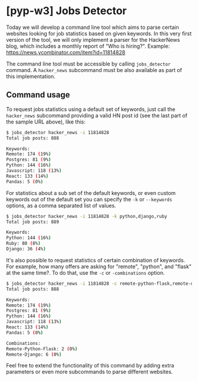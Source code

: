 # [pyp-w3] Jobs Detector

Today we will develop a command line tool which aims to parse certain websites looking for job statistics based on given keywords. In this very first version of the tool, we will only implement a parser for the HackerNews blog, which includes a monthly report of "Who is hiring?". Example: https://news.ycombinator.com/item?id=11814828

The command line tool must be accessible by calling `jobs_detector` command. A `hacker_news` subcommand must be also available as part of this implementation.

## Command usage

To request jobs statistics using a default set of keywords, just call the `hacker_news` subcommand providing a valid HN post id (see the last part of the sample URL above), like this:

```bash
$ jobs_detector hacker_news -i 11814828
Total job posts: 888

Keywords:
Remote: 174 (19%)
Postgres: 81 (9%)
Python: 144 (16%)
Javascript: 118 (13%)
React: 133 (14%)
Pandas: 5 (0%)
```

For statistics about a sub set of the default keywords, or even custom keywords out of the default set you can specify the `-k` or `--keywords` options, as a comma separated list of values.

```bash
$ jobs_detector hacker_news -i 11814828 -k python,django,ruby
Total job posts: 889

Keywords:
Python: 144 (16%)
Ruby: 80 (8%)
Django: 36 (4%)
```

It's also possible to request statistics of certain combination of keywords. For example, how many offers are asking for "remote", "python", and "flask" at the same time?. To do that, use the `-c` or `-combinations` option.

```bash
$ jobs_detector hacker_news -i 11814828 -c remote-python-flask,remote-django
Total job posts: 888

Keywords:
Remote: 174 (19%)
Postgres: 81 (9%)
Python: 144 (16%)
Javascript: 118 (13%)
React: 133 (14%)
Pandas: 5 (0%)

Combinations:
Remote-Python-Flask: 2 (0%)
Remote-Django: 6 (0%)
```

Feel free to extend the functionality of this command by adding extra parameters or even more subcommands to parse different websites. 
